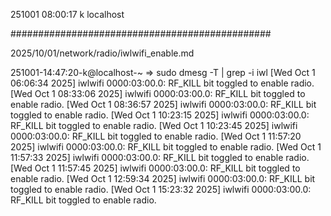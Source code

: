 251001
08:00:17
k
localhost

###############################################

2025/10/01/network/radio/iwlwifi_enable.md

251001-14:47:20-k@localhost-~
=> sudo dmesg -T | grep -i iwl
[Wed Oct  1 06:06:34 2025] iwlwifi 0000:03:00.0: RF_KILL bit toggled to enable radio.
[Wed Oct  1 08:33:06 2025] iwlwifi 0000:03:00.0: RF_KILL bit toggled to enable radio.
[Wed Oct  1 08:36:57 2025] iwlwifi 0000:03:00.0: RF_KILL bit toggled to enable radio.
[Wed Oct  1 10:23:15 2025] iwlwifi 0000:03:00.0: RF_KILL bit toggled to enable radio.
[Wed Oct  1 10:23:45 2025] iwlwifi 0000:03:00.0: RF_KILL bit toggled to enable radio.
[Wed Oct  1 11:57:20 2025] iwlwifi 0000:03:00.0: RF_KILL bit toggled to enable radio.
[Wed Oct  1 11:57:33 2025] iwlwifi 0000:03:00.0: RF_KILL bit toggled to enable radio.
[Wed Oct  1 11:57:45 2025] iwlwifi 0000:03:00.0: RF_KILL bit toggled to enable radio.
[Wed Oct  1 12:59:34 2025] iwlwifi 0000:03:00.0: RF_KILL bit toggled to enable radio.
[Wed Oct  1 15:23:32 2025] iwlwifi 0000:03:00.0: RF_KILL bit toggled to enable radio.

